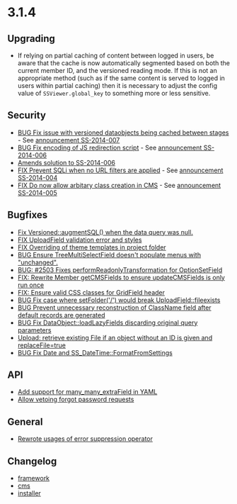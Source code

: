 # 3.1.4

## Upgrading

 * If relying on partial caching of content between logged in users, be aware that the cache is now automatically
   segmented based on both the current member ID, and the versioned reading mode. If this is not an appropriate
   method (such as if the same content is served to logged in users within partial caching) then it is necessary
   to adjust the config value of `SSViewer.global_key` to something more or less sensitive.

## Security

 * [BUG Fix issue with versioned dataobjects being cached between stages](https://github.com/silverstripe/silverstripe-framework/commit/4415a75d9304a3930b9c28763fc092299640c685) - See [announcement SS-2014-007](http://www.silverstripe.org/ss-2014-007-confidentiality-breach-can-occur-between-draft-and-live-modes/)
 * [BUG Fix encoding of JS redirection script](https://github.com/silverstripe/silverstripe-framework/commit/f8e3bbe3ae3f29f22d85abb73cea033659511168) - See [announcement SS-2014-006](http://www.silverstripe.org/ss-2014-006-xss-in-returnurl-redirection/)
 * [Amends solution to SS-2014-006](https://github.com/silverstripe/silverstripe-framework/commit/5b0a96979484fad12e11ce69aef98feda57b321f)
 * [FIX Prevent SQLi when no URL filters are applied](https://github.com/silverstripe/silverstripe-cms/commit/114df8a3a5e4800ef7586c5d9c8d79798fd2a11d) - See [announcement SS-2014-004](http://www.silverstripe.org/ss-2014-004-sql-injection-in-sitetree-with-custom-urlsegmentfilter-rules/)
 * [FIX Do now allow arbitary class creation in CMS](https://github.com/silverstripe/silverstripe-cms/commit/bf9b22fd4331a6f78cec12a75262f570b025ec2d) - See [announcement SS-2014-005](http://www.silverstripe.org/ss-2014-005-arbitrary-class-creation-in-cms-backend/)

## Bugfixes

 * [Fix Versioned::augmentSQL() when the data query was null.](https://github.com/silverstripe/silverstripe-framework/commit/deb1bfbcbaaa62acb2263ba797b5068e142a6353)
 * [FIX UploadField validation error and styles](https://github.com/silverstripe/silverstripe-framework/commit/02bceca9b478358bdd569c16818d3be2467beb64)
 * [FIX Overriding of theme templates in project folder](https://github.com/silverstripe/silverstripe-framework/commit/5f87d344f11c382dbee3fae8edfc00bb9a5a0265)
 * [BUG Ensure TreeMultiSelectField doesn't populate menus with "unchanged".](https://github.com/silverstripe/silverstripe-framework/commit/9e2c7b657221c336137e07985bd5994682216d65)
 * [BUG: #2503 Fixes performReadonlyTransformation for OptionSetField](https://github.com/silverstripe/silverstripe-framework/commit/44a8537f68872f0587cdf4cceadd433817dfdf60)
 * [FIX: Rewrite Member getCMSFields to ensure updateCMSFields is only run once](https://github.com/silverstripe/silverstripe-framework/commit/d91c7d14b84d8b3caed948b0bbab94d254ea2b96)
 * [FIX: Ensure valid CSS classes for GridField header](https://github.com/silverstripe/silverstripe-framework/commit/90952e7bd4bf7a278959ff320b3a71d30596f5d8)
 * [BUG Fix case where setFolder('/') would break UploadField::fileexists](https://github.com/silverstripe/silverstripe-framework/commit/c1e0f98f87fa58edf7967d818732c7467cf47d80)
 * [BUG Prevent unnecessary reconstruction of ClassName field after default records are generated](https://github.com/silverstripe/silverstripe-framework/commit/53b5adbcd98ff4d0e3947f4472b7b7b62a2b064a)
 * [BUG Fix DataObject::loadLazyFields discarding original query parameters](https://github.com/silverstripe/silverstripe-framework/commit/23f5f08eda4201e0d3d4c28b81805da10b55bdb1)
 * [Upload: retrieve existing File if an object without an ID is given and replaceFile=true](https://github.com/silverstripe/silverstripe-framework/commit/3c1e82b42c282ab64dfe7f5a68a50f59d8ebcc69)
 * [BUG Fix Date and SS_DateTime::FormatFromSettings](https://github.com/silverstripe/silverstripe-framework/commit/84d8022b326e3938753430678cfc3dfa50770d83)

## API

 * [Add support for many_many_extraField in YAML](https://github.com/silverstripe/silverstripe-framework/commit/8b923006227b0177983c96b949edaa6df18fbbf8)
 * [Allow vetoing forgot password requests](https://github.com/silverstripe/silverstripe-framework/commit/9afcf8f01ac6b5c3c054b9a49f1731d35aa868ed)

## General

 * [Rewrote usages of error suppression operator](https://github.com/silverstripe/silverstripe-framework/commit/6d5d3d8cb7e69e0b37471b1e34077211b0f631fe)

## Changelog

 * [framework](https://github.com/silverstripe/silverstripe-framework/releases/tag/3.1.4)
 * [cms](https://github.com/silverstripe/silverstripe-cms/releases/tag/3.1.4)
 * [installer](https://github.com/silverstripe/silverstripe-installer/releases/tag/3.1.4)

